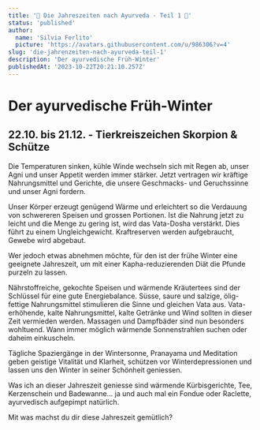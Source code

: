 ```yaml
---
title: '🍂 Die Jahreszeiten nach Ayurveda - Teil 1 🍂'
status: 'published'
author:
  name: 'Silvia Ferlito'
  picture: 'https://avatars.githubusercontent.com/u/986306?v=4'
slug: 'die-jahrenzeiten-nach-ayurveda-teil-1'
description: 'Der ayurvedische Früh-Winter'
publishedAt: '2023-10-22T20:21:10.257Z'
---
```


# Der ayurvedische Früh-Winter
## 22.10. bis 21.12. - Tierkreiszeichen Skorpion & Schütze

Die Temperaturen sinken, kühle Winde wechseln sich mit Regen ab, unser Agni und unser Appetit werden immer stärker. Jetzt vertragen wir kräftige Nahrungsmittel und Gerichte, die unsere Geschmacks- und Geruchssinne und unser Agni fordern. 

Unser Körper erzeugt genügend Wärme und erleichtert so die Verdauung von schwereren Speisen und grossen Portionen. Ist die Nahrung jetzt zu leicht und die Menge zu gering ist, wird das Vata-Dosha verstärkt. Dies führt zu einem Ungleichgewicht. Kraftreserven werden aufgebraucht, Gewebe wird abgebaut. 

Wer jedoch etwas abnehmen möchte, für den ist der frühe Winter eine geeignete Jahreszeit, um mit einer Kapha-reduzierenden Diät die Pfunde purzeln zu lassen.

Nährstoffreiche, gekochte Speisen und wärmende Kräutertees sind der Schlüssel für eine gute Energiebalance. Süsse, saure und salzige, ölig-fettige Nahrungsmittel stimulieren die Sinne und gleichen Vata aus. Vata-erhöhende, kalte Nahrungsmittel, kalte Getränke und Wind sollten in dieser Zeit vermieden werden. Massagen und Dampfbäder sind nun besonders wohltuend. Wann immer möglich wärmende Sonnenstrahlen suchen oder daheim einkuscheln. 

Tägliche Spaziergänge in der Wintersonne, Pranayama und Meditation geben geistige Vitalität und Klarheit, schützen vor Winterdepressionen und lassen uns den Winter in seiner Schönheit geniessen.

Was ich an dieser Jahreszeit geniesse sind wärmende Kürbisgerichte, Tee, Kerzenschein und Badewanne... ja und auch mal ein Fondue oder Raclette, ayurvedisch aufgepimpt natürlich. 

Mit was machst du dir diese Jahreszeit gemütlich?

